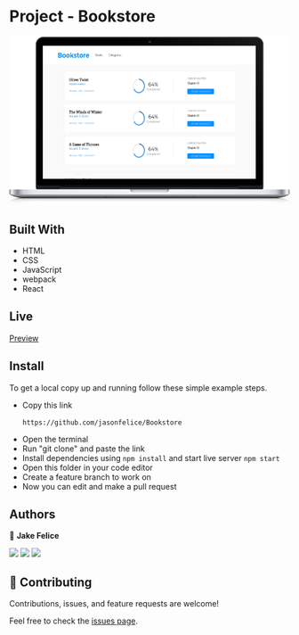 # Project - Bookstore
<p align="center"><img src="./preview/laptop.png"></p>

## Built With

- HTML
- CSS
- JavaScript
- webpack
- React

## Live
[Preview](https://deft-babka-260201.netlify.app/)


## Install

To get a local copy up and running follow these simple example steps.
- Copy this link
  ```
  https://github.com/jasonfelice/Bookstore
- Open the terminal
- Run "git clone" and paste the link
- Install dependencies using `npm install` and start live server `npm start`
- Open this folder in your code editor
- Create a feature branch to work on
- Now you can edit and make a pull request

## Authors

👤 **Jake Felice**

<p align="left">
<a href = "https://www.linkedin.com/in/jason-felice-11a5a622b/"><img src="https://img.icons8.com/fluent/48/000000/linkedin.png"/></a>
<a href = "https://twitter.com/jasonfelice0"><img src="https://img.icons8.com/fluent/48/000000/twitter.png"/></a>
<a href = "https://github.com/jasonfelice"><img src="https://img.icons8.com/fluent/48/000000/github.png"/></a>
</p>

## 🤝 Contributing

Contributions, issues, and feature requests are welcome!

Feel free to check the [issues page](../../issues/).
